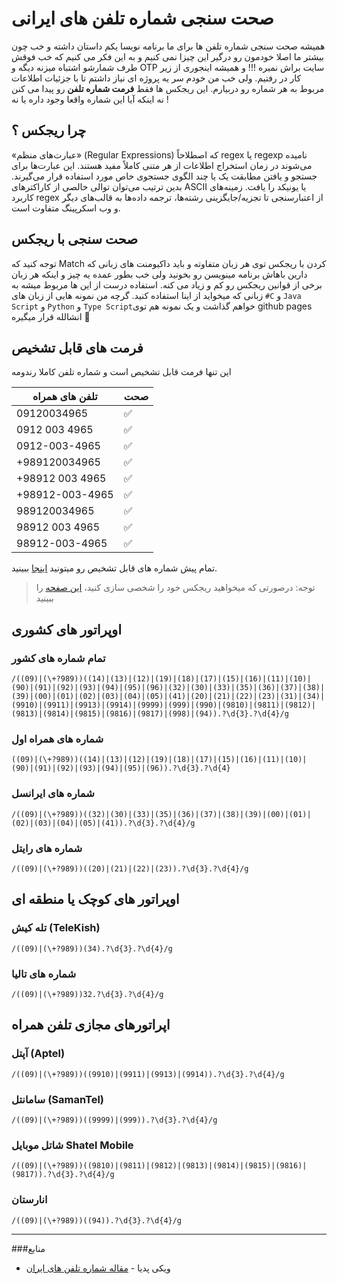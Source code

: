 # صحت سنجی شماره تلفن های ایرانی
همیشه صحت سنجی شماره تلفن ها برای ما برنامه نویسا یکم داستان داشته و خب چون بیشتر ما اصلا خودمون رو درگیر این چیزا نمی کنیم و به این فکر می کنیم که خب فوقش طرف شمارشو اشتباه میزنه دیگه و OTP سایت براش نمیره !!!
و همیشه اینجوری از زیر کار در رفتیم. ولی خب من خودم سر یه پروژه ای نیاز داشتم تا با جزئیات اطلاعات مربوط به هر شماره رو دربیارم. این ریجکس ها فقط __فرمت شماره تلفن__ رو پیدا می کنن نه اینکه آیا این شماره واقعا وجود داره یا نه !  




## چرا ریجکس ؟ 
«عبارت‌های منظم» (Regular Expressions) که اصطلاحاً regex یا regexp نامیده می‌شوند در زمان استخراج اطلاعات از هر متنی کاملاً مفید هستند. این عبارت‌ها برای جستجو و یافتن مطابقت یک یا چند الگوی جستجوی خاص مورد استفاده قرار می‌گیرند. بدین ترتیب می‌توان توالی خالصی از کاراکترهای ASCII یا یونیکد را یافت. زمینه‌های کاربرد regex از اعتبارسنجی تا تجزیه/جایگزینی رشته‌ها، ترجمه داده‌ها به قالب‌های دیگر و وب اسکرپینگ متفاوت است.  

## صحت سنجی با ریجکس
توجه کنید که Match کردن با ریجکس توی هر زبان متفاوته و باید داکیومنت های زبانی که دارین باهاش برنامه مینویسن رو بخونید ولی خب بطور عمده یه چیز و اینکه هر زبان برخی از قوانین ریجکس رو کم و زیاد می کنه. استفاده درست از این ها مربوط میشه به زبانی که میخواید از اینا استفاده کنید. گرچه من نمونه هایی از زبان های `#C` و `Java Script` و `Python` و `Type Script`خواهم گذاشت و یک نمونه هم توی github pages انشالله قرار میگیره 💪  


## فرمت های قابل تشخیص

این تنها فرمت قابل تشخیص است و شماره تلفن کاملا رندومه

| تلفن های همراه | صحت | 
|---|---|
| 09120034965 | ✅ |
| 0912 003 4965 | ✅ |
| 0912-003-4965 | ✅ |
| +989120034965 | ✅ |
| +98912 003 4965 | ✅ |
| +98912-003-4965 | ✅ |
| 989120034965 | ✅ |
| 98912 003 4965 | ✅ |
| 98912-003-4965 | ✅ |

تمام پیش شماره های قابل تشخیص رو میتونید [اینجا](https://github.com/AmirMahdyJebreily/iranian-phonenumber-validation/blob/main/ValidPreNumbers.md) ببینید.


> توجه: درصورتی که میخواهید ریجکس خود را شخصی سازی کنید، [این صفحه](https://amirmahdyjebreily.github.io/iranian-phonenumber-validation/) را ببینید

## اوپراتور های کشوری

### تمام شماره های کشور
```regex
/((09)|(\+?989))((14)|(13)|(12)|(19)|(18)|(17)|(15)|(16)|(11)|(10)|(90)|(91)|(92)|(93)|(94)|(95)|(96)|(32)|(30)|(33)|(35)|(36)|(37)|(38)|(39)|(00)|(01)|(02)|(03)|(04)|(05)|(41)|(20)|(21)|(22)|(23)|(31)|(34)|(9910)|(9911)|(9913)|(9914)|(9999)|(999)|(990)|(9810)|(9811)|(9812)|(9813)|(9814)|(9815)|(9816)|(9817)|(998)|(94)).?\d{3}.?\d{4}/g
```  

### شماره های همراه اول
```regex
((09)|(\+?989))((14)|(13)|(12)|(19)|(18)|(17)|(15)|(16)|(11)|(10)|(90)|(91)|(92)|(93)|(94)|(95)|(96)).?\d{3}.?\d{4}
```  

### شماره های ایرانسل
```regex
/((09)|(\+?989))((32)|(30)|(33)|(35)|(36)|(37)|(38)|(39)|(00)|(01)|(02)|(03)|(04)|(05)|(41)).?\d{3}.?\d{4}/g
``` 

### شماره های رایتل
```regex
/((09)|(\+?989))((20)|(21)|(22)|(23)).?\d{3}.?\d{4}/g
```  

## اوپراتور های کوچک یا منطقه ای

### تله کیش (TeleKish)
```regex
/((09)|(\+?989))(34).?\d{3}.?\d{4}/g
```  

### شماره های تالیا
```regex
/((09)|(\+?989))32.?\d{3}.?\d{4}/g
```  

## اپراتورهای مجازی تلفن همراه

### آپتل (Aptel)
```regex
/((09)|(\+?989))((9910)|(9911)|(9913)|(9914)).?\d{3}.?\d{4}/g
```  

### سامانتل (SamanTel)
```regex
/((09)|(\+?989))((9999)|(999)).?\d{3}.?\d{4}/g
```  

### شاتل موبایل Shatel Mobile
```regex
/((09)|(\+?989))((9810)|(9811)|(9812)|(9813)|(9814)|(9815)|(9816)|(9817)).?\d{3}.?\d{4}/g
```  

### انارستان
```regex
/((09)|(\+?989))((94)).?\d{3}.?\d{4}/g
```  

---
###منابع  
* ویکی پدیا - [مقاله شماره تلفن های ایران](https://fa.wikipedia.org/wiki/%D8%B4%D9%85%D8%A7%D8%B1%D9%87%E2%80%8C%D9%87%D8%A7%DB%8C_%D8%AA%D9%84%D9%81%D9%86_%D8%AF%D8%B1_%D8%A7%DB%8C%D8%B1%D8%A7%D9%86)
